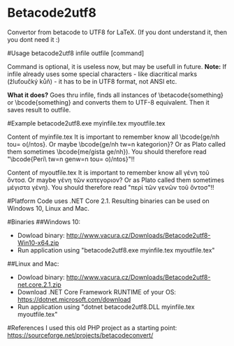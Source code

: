 # Betacode2utf8
Convertor from betacode to UTF8 for LaTeX.
(If you dont understand it, then you dont need it :)

#Usage 
betacode2utf8 infile outfile [command]

Command is optional, it is useless now, but may be usefull in future.
**Note:** If infile already uses some special characters - like diacritical marks (žluťoučký kůň) - it has to be in UTF8 format, not ANSI etc.

**What it does?** Goes thru infile, finds all instances of \betacode{something} or \bcode{something} and converts them to UTF-8 equivalent. Then it saves result to outfile.

#Example 
betacode2utf8.exe myinfile.tex myoutfile.tex

Content of myinfile.tex
It is important to remember know all \bcode{ge/nh tou= o(/ntos}. Or maybe \bcode{ge/nh tw=n kategorion}? Or as Plato called them sometimes \bcode{me/gista ge/nh}). You should therefore read "\bcode{Peri\ tw=n genw=n tou= o)/ntos}"!!

Content of myoutfile.tex
It is important to remember know all γένη τοῦ ὅντοσ. Or maybe γένη τῶν κατεγοριον? Or as Plato called them sometimes μέγιστα γένη). You should therefore read "περὶ τῶν γενῶν τοῦ ὄντοσ"!!

#Platform
Code uses .NET Core 2.1.
Resulting binaries can be used on Windows 10, Linux and Mac.

#Binaries
##Windows 10: 
* Dowload binary: http://www.vacura.cz/Downloads/Betacode2utf8-Win10-x64.zip
* Run application using "betacode2utf8.exe myinfile.tex myoutfile.tex"

##Linux and Mac:
* Dowload binary: http://www.vacura.cz/Downloads/Betacode2utf8-net.core.2.1.zip
* Download .NET Core Framework RUNTIME of your OS: https://dotnet.microsoft.com/download
* Run application using "dotnet betacode2utf8.DLL myinfile.tex myoutfile.tex"

#References
I used this old PHP project as a starting point:
https://sourceforge.net/projects/betacodeconvert/
